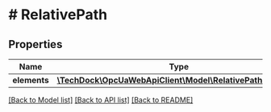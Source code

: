 # # RelativePath

## Properties

Name | Type | Description | Notes
------------ | ------------- | ------------- | -------------
**elements** | [**\TechDock\OpcUaWebApiClient\Model\RelativePathElement[]**](RelativePathElement.md) |  | [optional]

[[Back to Model list]](../../README.md#models) [[Back to API list]](../../README.md#endpoints) [[Back to README]](../../README.md)
